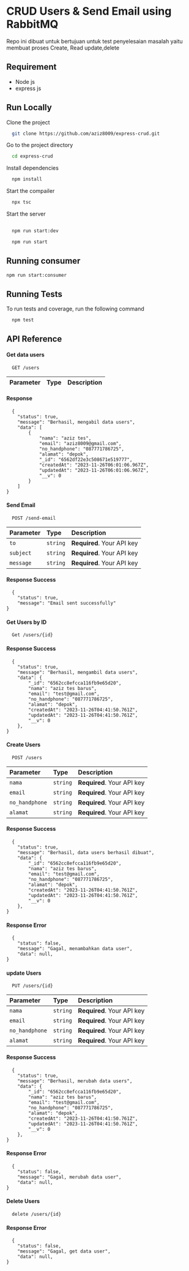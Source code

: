 
# CRUD Users & Send Email using RabbitMQ

Repo ini dibuat untuk bertujuan untuk test penyelesaian masalah
yaitu membuat proses Create, Read update,delete


## Requirement

- Node js
- express js
## Run Locally

Clone the project

```bash
  git clone https://github.com/aziz8009/express-crud.git
```

Go to the project directory

```bash
  cd express-crud
```

Install dependencies

```bash
  npm install
```

Start the compailer

```bash
  npx tsc
```

Start the server

```bash
  
  npm run start:dev 

  npm run start
```


## Running consumer

```bash
npm run start:consumer
```


## Running Tests

To run tests and coverage, run the following command

```bash
  npm test
```


## API Reference

#### Get data users

```http
  GET /users
```

| Parameter | Type     | Description                |
| :-------- | :------- | :------------------------- |


#### Response
```http
  {
    "status": true,
    "message": "Berhasil, mengabil data users",
    "data": [
        {
            "nama": "aziz tes",
            "email": "aziz8009@gmail.com",
            "no_handphone": "087771786725",
            "alamat": "depok",
            "_id": "6562df22e3c508671e519777",
            "createdAt": "2023-11-26T06:01:06.967Z",
            "updatedAt": "2023-11-26T06:01:06.967Z",
            "__v": 0
        }
    ]
}
```

#### Send Email

```http
  POST /send-email
```

| Parameter | Type     | Description                       |
| :-------- | :------- | :-------------------------------- |
| `to` | `string` | **Required**. Your API key |
| `subject` | `string` | **Required**. Your API key |
| `message` | `string` | **Required**. Your API key |

#### Response Success
```http
  {
    "status": true,
    "message": "Email sent successfully"
}
```

#### Get Users by ID

```http
  Get /users/{id}
```

#### Response Success
```http
  {
    "status": true,
    "message": "Berhasil, mengambil data users",
    "data": {
        "_id": "6562cc8efcca116fb9e65d20",
        "nama": "aziz tes barus",
        "email": "test@gmail.com",
        "no_handphone": "087771786725",
        "alamat": "depok",
        "createdAt": "2023-11-26T04:41:50.761Z",
        "updatedAt": "2023-11-26T04:41:50.761Z",
        "__v": 0
    },
}
```

#### Create Users

```http
  POST /users
```

| Parameter | Type     | Description                       |
| :-------- | :------- | :-------------------------------- |
| `nama` | `string` | **Required**. Your API key |
| `email` | `string` | **Required**. Your API key |
| `no_handphone` | `string` | **Required**. Your API key |
| `alamat` | `string` | **Required**. Your API key |

#### Response Success
```http
  {
    "status": true,
    "message": "Berhasil, data users berhasil dibuat",
    "data": {
        "_id": "6562cc8efcca116fb9e65d20",
        "nama": "aziz tes barus",
        "email": "test@gmail.com",
        "no_handphone": "087771786725",
        "alamat": "depok",
        "createdAt": "2023-11-26T04:41:50.761Z",
        "updatedAt": "2023-11-26T04:41:50.761Z",
        "__v": 0
    },
}
```

#### Response Error
```http
  {
    "status": false,
    "message": "Gagal, menambahkan data user",
    "data": null,
}
```

#### update Users

```http
  PUT /users/{id}
```

| Parameter | Type     | Description                       |
| :-------- | :------- | :-------------------------------- |
| `nama` | `string` | **Required**. Your API key |
| `email` | `string` | **Required**. Your API key |
| `no_handphone` | `string` | **Required**. Your API key |
| `alamat` | `string` | **Required**. Your API key |

#### Response Success
```http
  {
    "status": true,
    "message": "Berhasil, merubah data users",
    "data": {
        "_id": "6562cc8efcca116fb9e65d20",
        "nama": "aziz tes barus",
        "email": "test@gmail.com",
        "no_handphone": "087771786725",
        "alamat": "depok",
        "createdAt": "2023-11-26T04:41:50.761Z",
        "updatedAt": "2023-11-26T04:41:50.761Z",
        "__v": 0
    },
}
```

#### Response Error
```http
  {
    "status": false,
    "message": "Gagal, merubah data user",
    "data": null,
}
```

#### Delete Users

```http
  delete /users/{id}
```

#### Response Error
```http
  {
    "status": false,
    "message": "Gagal, get data user",
    "data": null,
}
```

